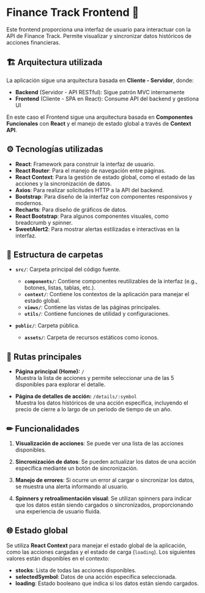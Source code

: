 # Finance Track Frontend 🏦

Este frontend proporciona una interfaz de usuario para interactuar con la API de Finance Track. Permite visualizar y sincronizar datos históricos de acciones financieras.

## 🏗️ Arquitectura utilizada

La aplicación sigue una arquitectura basada en **Cliente - Servidor**, donde:

-   **Backend** (Servidor - API RESTful): Sigue patrón MVC internamente  
-   **Frontend** (Cliente - SPA en React): Consume API del backend y gestiona UI

En este caso el Frontend sigue una arquitectura basada en **Componentes Funcionales** con **React** y el manejo de estado global a través de **Context API**.

## ⚙ Tecnologías utilizadas

-   **React**: Framework para construir la interfaz de usuario.
-   **React Router**: Para el manejo de navegación entre páginas.
-   **React Context**: Para la gestión de estado global, como el estado de las acciones y la sincronización de datos.
-   **Axios**: Para realizar solicitudes HTTP a la API del backend.
-   **Bootstrap**: Para diseño de la interfaz con componentes responsivos y modernos.
-   **Recharts**: Para diseño de gráficos de datos.
-   **React Bootstrap**: Para algunos componentes visuales, como breadcrumb y spinner.
-   **SweetAlert2**: Para mostrar alertas estilizadas e interactivas en la interfaz.

## 📂 Estructura de carpetas

-   **`src/`**: Carpeta principal del código fuente.
    -   **`components/`**: Contiene componentes reutilizables de la interfaz (e.g., botones, listas, tablas, etc.).
    -   **`context/`**: Contiene los contextos de la aplicación para manejar el estado global.
    -   **`views/`**: Contiene las vistas de las páginas principales.
    -   **`utils/`**: Contiene funciones de utilidad y configuraciones.

-   **`public/`**: Carpeta pública.
    -   **`assets/`**: Carpeta de recursos estáticos como íconos.

## 📌 Rutas principales

-   **Página principal (Home):** `/`  
    Muestra la lista de acciones y permite seleccionar una de las 5 disponibles para explorar el detalle.

-   **Página de detalles de acción:** `/details/:symbol`  
    Muestra los datos históricos de una acción específica, incluyendo el precio de cierre a lo largo de un periodo de tiempo de un año.

## ✏ Funcionalidades

1. **Visualización de acciones**: Se puede ver una lista de las acciones disponibles.

2. **Sincronización de datos**: Se pueden actualizar los datos de una acción específica mediante un botón de sincronización.

3. **Manejo de errores**: Si ocurre un error al cargar o sincronizar los datos, se muestra una alerta informando al usuario.

4. **Spinners y retroalimentación visual**: Se utilizan spinners para indicar que los datos están siendo cargados o sincronizados, proporcionando una experiencia de usuario fluida.

## 🌐 Estado global

Se utiliza **React Context** para manejar el estado global de la aplicación, como las acciones cargadas y el estado de carga (`loading`). Los siguientes valores están disponibles en el contexto:

-   **stocks**: Lista de todas las acciones disponibles.
-   **selectedSymbol**: Datos de una acción específica seleccionada.
-   **loading**: Estado booleano que indica si los datos están siendo cargados.
